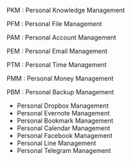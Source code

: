 PKM : Personal Knowledge Management

PFM : Personal File Management

PAM : Personal Account Management

PEM : Personal Email Management

PTM : Personal Time Management

PMM : Personal Money Management

PBM : Personal Backup Management

* Personal Dropbox Management
* Personal Evernote Management
* Personal Bookmark Management
* Personal Calendar Management
* Personal Facebook Management
* Personal Line Management
* Personal Telegram Management
